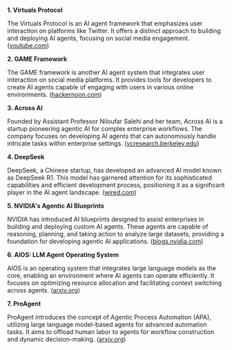 **1. Virtuals Protocol**

The Virtuals Protocol is an AI agent framework that emphasizes user interaction on platforms like Twitter. It offers a distinct approach to building and deploying AI agents, focusing on social media engagement. ([youtube.com](https://www.youtube.com/watch?v=0Xpx0HD4rD0&utm_source=chatgpt.com))

**2. GAME Framework**

The GAME framework is another AI agent system that integrates user interaction on social media platforms. It provides tools for developers to create AI agents capable of engaging with users in various online environments. ([hackernoon.com](https://hackernoon.com/these-2-ai-agent-frameworks-appear-to-be-dominating-headlinesbut-which-ones-better?utm_source=chatgpt.com))

**3. Across AI**

Founded by Assistant Professor Niloufar Salehi and her team, Across AI is a startup pioneering agentic AI for complex enterprise workflows. The company focuses on developing AI agents that can autonomously handle intricate tasks within enterprise settings. ([vcresearch.berkeley.edu](https://vcresearch.berkeley.edu/news/professor-launches-company-centered-around-agentic-ai?utm_source=chatgpt.com))

**4. DeepSeek**

DeepSeek, a Chinese startup, has developed an advanced AI model known as DeepSeek R1. This model has garnered attention for its sophisticated capabilities and efficient development process, positioning it as a significant player in the AI agent landscape. ([wired.com](https://www.wired.com/story/deepseek-executives-reaction-silicon-valley?utm_source=chatgpt.com))

**5. NVIDIA's Agentic AI Blueprints**

NVIDIA has introduced AI blueprints designed to assist enterprises in building and deploying custom AI agents. These agents are capable of reasoning, planning, and taking action to analyze large datasets, providing a foundation for developing agentic AI applications. ([blogs.nvidia.com](https://blogs.nvidia.com/blog/agentic-ai-blueprints/?utm_source=chatgpt.com))

**6. AIOS: LLM Agent Operating System**

AIOS is an operating system that integrates large language models as the core, enabling an environment where AI agents can operate efficiently. It focuses on optimizing resource allocation and facilitating context switching across agents. ([arxiv.org](https://arxiv.org/abs/2403.16971?utm_source=chatgpt.com))

**7. ProAgent**

ProAgent introduces the concept of Agentic Process Automation (APA), utilizing large language model-based agents for advanced automation tasks. It aims to offload human labor to agents for workflow construction and dynamic decision-making. ([arxiv.org](https://arxiv.org/abs/2311.10751?utm_source=chatgpt.com))
